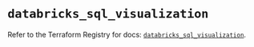 # `databricks_sql_visualization`

Refer to the Terraform Registry for docs: [`databricks_sql_visualization`](https://registry.terraform.io/providers/databricks/databricks/1.48.0/docs/resources/sql_visualization).
